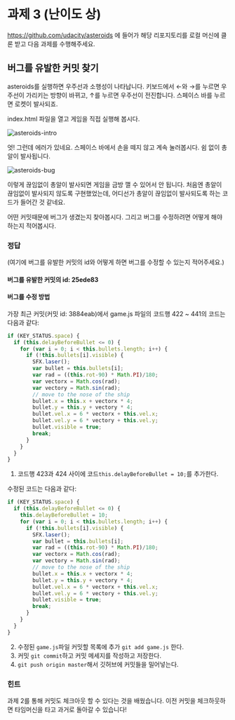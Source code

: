 # 과제 3 (난이도 상)

https://github.com/udacity/asteroids 에 들어가 해당 리포지토리를 로컬 머신에 클론 받고 다음 과제를 수행해주세요.

## 버그를 유발한 커밋 찾기

asteroids를 실행하면 우주선과 소행성이 나타납니다. 키보드에서 ←와 →를 누르면 우주선이 가리키는 방향이 바뀌고, ↑를 누르면 우주선이 전진합니다. 스페이스 바를 누르면 로켓이 발사되죠. 

index.html 파일을 열고 게임을 직접 실행해 봅시다.

![asteroids-intro](../resources/asteroids-intro.png)

엇! 그런데 에러가 있네요. 스페이스 바에서 손을 떼지 않고 계속 눌러봅시다. 쉼 없이 총알이 발사됩니다. 

![asteroids-bug](../resources/asteroids-bug.png)

이렇게 끊임없이 총알이 발사되면 게임을 금방 깰 수 있어서 안 됩니다. 처음엔 총알이 끊임없이 발사되지 않도록 구현했었는데, 어디선가 총알이 끊임없이 발사되도록 하는 코드가 들어간 것 같네요.

어떤 커밋때문에 버그가 생겼는지 찾아봅시다. 그리고 버그를 수정하려면 어떻게 해야 하는지 적어봅시다.

### 정답

(여기에 버그를 유발한 커밋의 id와 어떻게 하면 버그를 수정할 수 있는지 적어주세요.)

#### 버그를 유발한 커밋의 id: 25ede83

#### 버그를 수정 방법

가장 최근 커밋(커밋 id: 3884eab)에서 game.js 파일의 코드행 422 ~ 441의 코드는 다음과 같다:
```JavaScript
if (KEY_STATUS.space) {
  if (this.delayBeforeBullet <= 0) {
    for (var i = 0; i < this.bullets.length; i++) {
      if (!this.bullets[i].visible) {
        SFX.laser();
        var bullet = this.bullets[i];
        var rad = ((this.rot-90) * Math.PI)/180;
        var vectorx = Math.cos(rad);
        var vectory = Math.sin(rad);
        // move to the nose of the ship
        bullet.x = this.x + vectorx * 4;
        bullet.y = this.y + vectory * 4;
        bullet.vel.x = 6 * vectorx + this.vel.x;
        bullet.vel.y = 6 * vectory + this.vel.y;
        bullet.visible = true;
        break;
      }
    }
  }
}
```
1. 코드행 423과 424 사이에 코드`this.delayBeforeBullet = 10;`를 추가한다.

수정된 코드는 다음과 같다:
```JavaScript
if (KEY_STATUS.space) {
  if (this.delayBeforeBullet <= 0) {
    this.delayBeforeBullet = 10;
    for (var i = 0; i < this.bullets.length; i++) {
      if (!this.bullets[i].visible) {
        SFX.laser();
        var bullet = this.bullets[i];
        var rad = ((this.rot-90) * Math.PI)/180;
        var vectorx = Math.cos(rad);
        var vectory = Math.sin(rad);
        // move to the nose of the ship
        bullet.x = this.x + vectorx * 4;
        bullet.y = this.y + vectory * 4;
        bullet.vel.x = 6 * vectorx + this.vel.x;
        bullet.vel.y = 6 * vectory + this.vel.y;
        bullet.visible = true;
        break;
      }
    }
  }
}
```
2. 수정된 `game.js`파일 커밋할 목록에 추가 `git add game.js` 한다.
3. 커밋 `git commit`하고 커밋 메세지를 작성하고 저장한다.
4. `git push origin master`해서 깃허브에 커밋들을 밀어넣는다.



### 힌트

과제 2를 통해 커밋도 체크아웃 할 수 있다는 것을 배웠습니다. 이전 커밋을 체크하웃하면 타임머신을 타고 과거로 돌아갈 수 있습니다!
